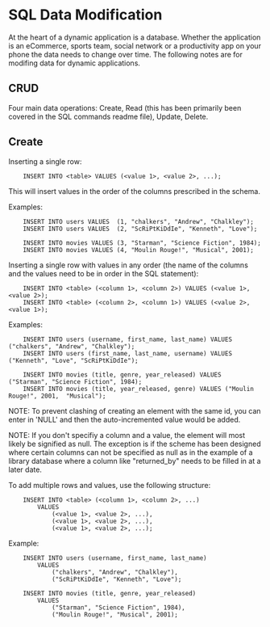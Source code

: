 # **SQL Data Modification**

At the heart of a dynamic application is a database. Whether the application is an eCommerce, sports team, social network or a productivity app on your phone the data needs to change over time.  The following notes are for modifing data for dynamic applications.

## **CRUD**

Four main data operations: Create, Read (this has been primarily been covered in the SQL commands readme file), Update, Delete.

## **Create**

Inserting a single row:

        INSERT INTO <table> VALUES (<value 1>, <value 2>, ...);

This will insert values in the order of the columns prescribed in the schema.

Examples:

        INSERT INTO users VALUES  (1, "chalkers", "Andrew", "Chalkley");
        INSERT INTO users VALUES  (2, "ScRiPtKiDdIe", "Kenneth", "Love");

        INSERT INTO movies VALUES (3, "Starman", "Science Fiction", 1984);
        INSERT INTO movies VALUES (4, "Moulin Rouge!", "Musical", 2001);

Inserting a single row with values in any order (the name of the columns and the values need to be in order in the SQL statement):

        INSERT INTO <table> (<column 1>, <column 2>) VALUES (<value 1>, <value 2>);
        INSERT INTO <table> (<column 2>, <column 1>) VALUES (<value 2>, <value 1>);

Examples:

        INSERT INTO users (username, first_name, last_name) VALUES ("chalkers", "Andrew", "Chalkley");
        INSERT INTO users (first_name, last_name, username) VALUES  ("Kenneth", "Love", "ScRiPtKiDdIe");

        INSERT INTO movies (title, genre, year_released) VALUES ("Starman", "Science Fiction", 1984);
        INSERT INTO movies (title, year_released, genre) VALUES ("Moulin Rouge!", 2001,  "Musical");

NOTE: To prevent clashing of creating an element with the same id, you can enter in 'NULL' and then the auto-incremented value would be added.

NOTE: If you don't specifiy a column and a value, the element will most likely be signified as null.  The exception is if the scheme has been designed where certain columns can not be specified as null as in the example of a library database where a column like "returned_by" needs to be filled in at a later date.

To add multiple rows and values, use the following structure:

        INSERT INTO <table> (<column 1>, <column 2>, ...)
            VALUES
                (<value 1>, <value 2>, ...),
                (<value 1>, <value 2>, ...),
                (<value 1>, <value 2>, ...);

Example:

        INSERT INTO users (username, first_name, last_name)
            VALUES
                ("chalkers", "Andrew", "Chalkley"),
                ("ScRiPtKiDdIe", "Kenneth", "Love");

        INSERT INTO movies (title, genre, year_released)
            VALUES
                ("Starman", "Science Fiction", 1984),
                ("Moulin Rouge!", "Musical", 2001);
